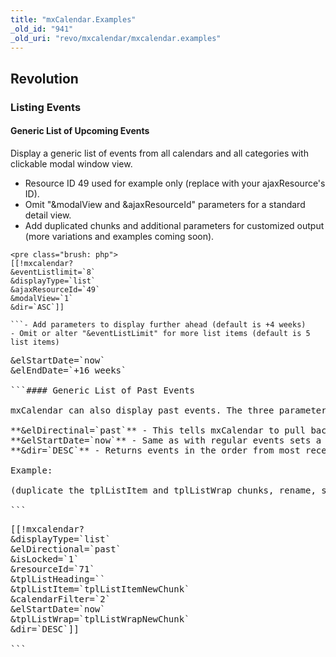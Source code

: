 ```yaml
---
title: "mxCalendar.Examples"
_old_id: "941"
_old_uri: "revo/mxcalendar/mxcalendar.examples"
---
```


Revolution
----------

### Listing Events

#### Generic List of Upcoming Events

Display a generic list of events from all calendars and all categories with clickable modal window view.

- Resource ID 49 used for example only (replace with your ajaxResource's ID).
- Omit "&modalView and &ajaxResourceId" parameters for a standard detail view.
- Add duplicated chunks and additional parameters for customized output (more variations and examples coming soon).

```
<pre class="brush: php">
[[!mxcalendar?
&eventListlimit=`8`
&displayType=`list`
&ajaxResourceId=`49`
&modalView=`1`
&dir=`ASC`]]

```- Add parameters to display further ahead (default is +4 weeks)
- Omit or alter "&eventListLimit" for more list items (default is 5 list items)

```
<pre class="brush: php">
&elStartDate=`now`
&elEndDate=`+16 weeks`

```#### Generic List of Past Events

mxCalendar can also display past events. The three parameters you want to look at are:

**&elDirectinal=`past`** - This tells mxCalendar to pull back all calendar events that happened in past thus less than the date supplied in the elStartDate field   
**&elStartDate=`now`** - Same as with regular events sets a starting point to filter date range for results   
**&dir=`DESC`** - Returns events in the order from most recent to oldest

Example:

(duplicate the tplListItem and tplListWrap chunks, rename, save, and insert into the mxCalendar snippet call as shown below)

```
<pre class="brush: php">
[[!mxcalendar?
&displayType=`list`
&elDirectional=`past`
&isLocked=`1`
&resourceId=`71`
&tplListHeading=``
&tplListItem=`tplListItemNewChunk`
&calendarFilter=`2`
&elStartDate=`now`
&tplListWrap=`tplListWrapNewChunk`
&dir=`DESC`]]

```
